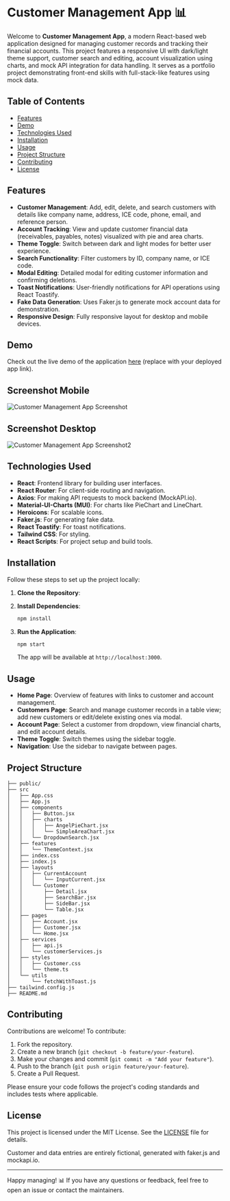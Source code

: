 # Customer Management App 📊

Welcome to **Customer Management App**, a modern React-based web application designed for managing customer records and tracking their financial accounts. This project features a responsive UI with dark/light theme support, customer search and editing, account visualization using charts, and mock API integration for data handling. It serves as a portfolio project demonstrating front-end skills with full-stack-like features using mock data.

## Table of Contents

- [Features](#features)
- [Demo](#demo)
- [Technologies Used](#technologies-used)
- [Installation](#installation)
- [Usage](#usage)
- [Project Structure](#project-structure)
- [Contributing](#contributing)
- [License](#license)

## Features

- **Customer Management**: Add, edit, delete, and search customers with details like company name, address, ICE code, phone, email, and reference person.
- **Account Tracking**: View and update customer financial data (receivables, payables, notes) visualized with pie and area charts.
- **Theme Toggle**: Switch between dark and light modes for better user experience.
- **Search Functionality**: Filter customers by ID, company name, or ICE code.
- **Modal Editing**: Detailed modal for editing customer information and confirming deletions.
- **Toast Notifications**: User-friendly notifications for API operations using React Toastify.
- **Fake Data Generation**: Uses Faker.js to generate mock account data for demonstration.
- **Responsive Design**: Fully responsive layout for desktop and mobile devices.

## Demo

Check out the live demo of the application [here](https://allinone-pro.netlify.app/) (replace with your deployed app link).

## Screenshot Mobile

![Customer Management App Screenshot](./public/a_app-gif-2.gif)

## Screenshot Desktop

![Customer Management App Screenshot2](./public/a_app-gif.gif)

## Technologies Used

- **React**: Frontend library for building user interfaces.
- **React Router**: For client-side routing and navigation.
- **Axios**: For making API requests to mock backend (MockAPI.io).
- **Material-UI-Charts (MUI)**: For charts like PieChart and LineChart.
- **Heroicons**: For scalable icons.
- **Faker.js**: For generating fake data.
- **React Toastify**: For toast notifications.
- **Tailwind CSS**: For styling.
- **React Scripts**: For project setup and build tools.

## Installation

Follow these steps to set up the project locally:

1. **Clone the Repository**:

2. **Install Dependencies**:

   ```bash
   npm install
   ```

3. **Run the Application**:
   ```bash
   npm start
   ```
   The app will be available at `http://localhost:3000`.

## Usage

- **Home Page**: Overview of features with links to customer and account management.
- **Customers Page**: Search and manage customer records in a table view; add new customers or edit/delete existing ones via modal.
- **Account Page**: Select a customer from dropdown, view financial charts, and edit account details.
- **Theme Toggle**: Switch themes using the sidebar toggle.
- **Navigation**: Use the sidebar to navigate between pages.

## Project Structure

```
├── public/
├── src
│   ├── App.css
│   ├── App.js
│   ├── components
│   │   ├── Button.jsx
│   │   ├── charts
│   │   │   ├── AngelPieChart.jsx
│   │   │   └── SimpleAreaChart.jsx
│   │   └── DropdownSearch.jsx
│   ├── features
│   │   └── ThemeContext.jsx
│   ├── index.css
│   ├── index.js
│   ├── layouts
│   │   ├── CurrentAccount
│   │   │   └── InputCurrent.jsx
│   │   └── Customer
│   │       ├── Detail.jsx
│   │       ├── SearchBar.jsx
│   │       ├── SideBar.jsx
│   │       └── Table.jsx
│   ├── pages
│   │   ├── Account.jsx
│   │   ├── Customer.jsx
│   │   └── Home.jsx
│   ├── services
│   │   ├── api.js
│   │   └── customerServices.js
│   ├── styles
│   │   ├── Customer.css
│   │   └── theme.ts
│   └── utils
│       └── fetchWithToast.js
├── tailwind.config.js
├── README.md
```

## Contributing

Contributions are welcome! To contribute:

1. Fork the repository.
2. Create a new branch (`git checkout -b feature/your-feature`).
3. Make your changes and commit (`git commit -m "Add your feature"`).
4. Push to the branch (`git push origin feature/your-feature`).
5. Create a Pull Request.

Please ensure your code follows the project's coding standards and includes tests where applicable.

## License

This project is licensed under the MIT License. See the [LICENSE](LICENSE) file for details.

Customer and data entries are entirely fictional, generated with faker.js and mockapi.io.

---

Happy managing! 📊 If you have any questions or feedback, feel free to open an issue or contact the maintainers.
